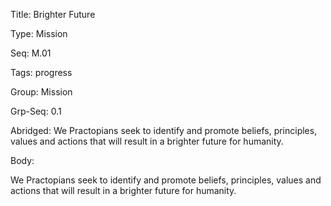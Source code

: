 Title:   Brighter Future

Type:    Mission

Seq:     M.01

Tags:    progress

Group:   Mission

Grp-Seq: 0.1

Abridged: We Practopians seek to identify and promote beliefs, principles, values and actions that will result in a brighter future for humanity.

Body:   
 
We Practopians seek to identify and promote beliefs, principles, values and actions that will result in a brighter future for humanity.


